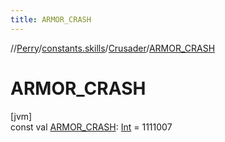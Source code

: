 ```yaml
---
title: ARMOR_CRASH
---
```

//[Perry](../../../index.html)/[constants.skills](../index.html)/[Crusader](index.html)/[ARMOR_CRASH](-a-r-m-o-r_-c-r-a-s-h.html)



# ARMOR_CRASH



[jvm]\
const val [ARMOR_CRASH](-a-r-m-o-r_-c-r-a-s-h.html): [Int](https://kotlinlang.org/api/latest/jvm/stdlib/kotlin/-int/index.html) = 1111007




